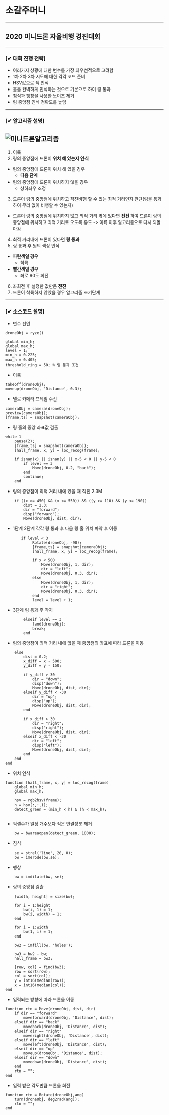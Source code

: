 # 소갈주머니
------------------------------------------------------
## 2020 미니드론 자율비행 경진대회
------------------------------------------------------
### [✔ 대회 진행 전략] 

* 여러가지 상황에 대한 변수를 가장 최우선적으로 고려함
* 1차 2차 3차 시도에 대한 각각 코드 준비
* HSV값으로 색 인식
* 홀을 완벽하게 인식하는 것으로 기본으로 하여 링 통과
* 침식과 팽창을 사용한 노이즈 제거
* 링 중앙점 인식 정확도를 높임
------------------------------------------------------
### [✔ 알고리즘 설명]
![미니드론알고리즘](https://user-images.githubusercontent.com/61452782/87249449-1b490780-c49a-11ea-8aa9-996f42cff3ce.jpg)
------------------------------------------------------
1. 이륙             
2. 링의 중앙점에 드론이 **위치 해 있는지 인식**
* 링의 중앙점에 드론이 위치 해 있을 경우
  + **다음 단계**
* 링의 중앙점에 드론이 위치하지 않을 경우
  + 상하좌우 조정        
3. 드론이 링의 중앙점에 위치하고 직진비행 할 수 있는 최적 거리인지 판단(링을 통과하여 무리 없이 비행할 수 있는지)
* 드론이 링의 중앙점에 위치하지 않고 최적 거리 밖에 있다면 **전진** 하여 드론이 링의 중앙점에 위치하고 최적 거리로 오도록 유도 -> 이륙 이후 알고리즘으로 다시 되돌아감
4. 최적 거리내에 드론이 있다면 **링 통과**
5. 링 통과 후 원의 색상 인식
* **파란색일 경우**
  + 착륙   
* **빨간색일 경우**
  + 좌로 90도 회전   
6. 좌회전 후 설정한 값만큼 **전진**   
7. 드론이 착륙하지 않았을 경우 알고리즘 초기단계 

------------------------------------------------------
### [✔ 소스코드 설명] 

* 변수 선언
```
droneObj = ryze()

global min_h;
global max_h;
level = 1;
min_h = 0.225;
max_h = 0.405;
threshold_ring = 50; % 링 통과 조건
```

* 이륙
```
takeoff(droneObj);
moveup(droneObj, 'Distance', 0.3);
```

* 텔로 카메라 프레임 수신
```
cameraObj = camera(droneObj);
preview(cameraObj);
[frame,ts] = snapshot(cameraObj);
```

* 링 홀의 중앙 좌표값 검출
```
while 1
    pause(2);
    [frame,ts] = snapshot(cameraObj);
    [hall_frame, x, y] = loc_recog(frame);
    
    if isnan(x) || isnan(y) || x-5 < 0 || y-5 < 0
        if level == 3
            Move(droneObj, 0.2, "back");
        end
        continue;
    end
```
    
* 링의 중앙점이 최적 거리 내에 있을 때 직진 2.3M
```
    if ((x >= 450) && (x <= 550)) && ((y >= 110) && (y <= 190))
        dist = 2.3;
        dir = "forward";
        disp("forward");
        Move(droneObj, dist, dir);
```

* 1단계 2단계 각각 링 통과 후 다음 링 홀 위치 파악 후 이동
```
       if level < 3
            Rotate(droneObj, -90);
            [frame,ts] = snapshot(cameraObj);
            [hall_frame, x, y] = loc_recog(frame);
            
            if x < 500
                Move(droneObj, 1, dir);
                dir = "left";
                Move(droneObj, 0.3, dir);
            else
                Move(droneObj, 1, dir);
                dir = "right";
                Move(droneObj, 0.3, dir);
            end
            level = level + 1;
```

* 3단계 링 통과 후 착지
```
        elseif level == 3
            land(droneObj);
            break;
        end
```

* 링의 중앙점이 최적 거리 내에 없을 때 중앙점의 좌표에 따라 드론을 이동
```
    else
        dist = 0.2;
        x_diff = x - 500;
        y_diff = y - 150;

        if y_diff > 30
            dir = "down";
            disp("down");
            Move(droneObj, dist, dir);
        elseif y_diff < -30
            dir = "up";
            disp("up");
            Move(droneObj, dist, dir);
        end
        
        if x_diff > 30
            dir = "right";
            disp("right");
            Move(droneObj, dist, dir);
        elseif x_diff < -30
            dir = "left";
            disp("left");
            Move(droneObj, dist, dir);
        end
    end
end
```

* 위치 인식
```
function [hall_frame, x, y] = loc_recog(frame)
    global min_h;
    global max_h;
    
    hsv = rgb2hsv(frame);
    h = hsv(:,:,1);
    detect_green = (min_h < h) & (h < max_h);
    
```

* 픽셀수가 일정 개수보다 적은 연결성분 제거
```
    bw = bwareaopen(detect_green, 1000);
```

* 침식
```
    se = strel('line', 20, 0);
    bw = imerode(bw,se);
```

* 팽창
```
    bw = imdilate(bw, se);
```

* 링의 중앙점 검출
```
    [width, height] = size(bw);
    
    for i = 1:height
        bw(i, 1) = 1;
        bw(i, width) = 1;
    end
    
    for i = 1:width
        bw(1, i) = 1;
    end
    
    bw2 = imfill(bw, 'holes');
    
    bw3 = bw2 - bw;
    hall_frame = bw3;

    [row, col] = find(bw3);
    row = sort(row);
    col = sort(col);
    y = int16(median(row));
    x = int16(median(col));
end
```

* 입력되는 방향에 따라 드론을 이동
```
function rtn = Move(droneObj, dist, dir)
    if dir == "forward"
        moveforward(droneObj, 'Distance', dist);
    elseif dir == "back"
        moveback(droneObj, 'Distance', dist);
    elseif dir == "right"
        moveright(droneObj, 'Distance', dist);
    elseif dir == "left"
        moveleft(droneObj, 'Distance', dist);
    elseif dir == "up"
        moveup(droneObj, 'Distance', dist);
    elseif dir == "down"
        movedown(droneObj, 'Distance', dist);
    end
    rtn = "";
end
```

* 입력 받은 각도만큼 드론을 회전
```
function rtn = Rotate(droneObj,ang)
    turn(droneObj, deg2rad(ang));
    rtn = "";
end
```

